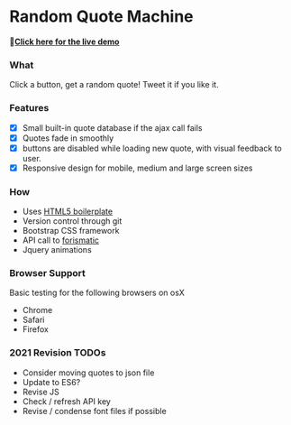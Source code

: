 # Random Quote Machine

:pushpin:**[Click here for the live demo](http://dubsta.github.io/QuoteMachine)**

### What
Click a button, get a random quote! Tweet it if you like it.

### Features

 - [x] Small built-in quote database if the ajax call fails
 - [x] Quotes fade in smoothly
 - [x] buttons are disabled while loading new quote, with visual feedback to user.
 - [x] Responsive design for mobile, medium and large screen sizes

### How
- Uses [HTML5 boilerplate](https://html5boilerplate.com/)
- Version control through git
- Bootstrap CSS framework
- API call to [forismatic](http://forismatic.com)
- Jquery animations

### Browser Support

Basic testing for the following browsers on osX
- Chrome 
- Safari
- Firefox

### 2021 Revision TODOs
- Consider moving quotes to json file
- Update to ES6?
- Revise JS
- Check / refresh API key
- Revise / condense font files if possible